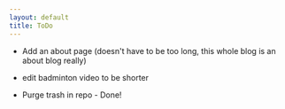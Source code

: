 ```yaml
---
layout: default
title: ToDo
---
```


- Add an about page (doesn't have to be too long, this whole blog is an about blog really)
- edit badminton video to be shorter


- Purge trash in repo - Done!


